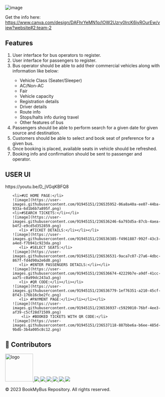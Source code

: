
![image](https://user-images.githubusercontent.com/91945151/236440799-236a0fc1-5046-467e-8e4a-af9f2945f77b.png)

Get the info here:
https://www.canva.com/design/DAFhrYeMN1o/lOW2Uzry0IrcK6iyROurEw/view?website#2:team-2

<section>
	<h2>Features</h2>
	<ol>
		<li>User interface for bus operators to register.</li>
		<li>User interface for passengers to register.</li>
		<li>Bus operator should be able to add their commercial vehicles along with information like below:</li>
		<ul>
			<li>Vehicle Class (Seater/Sleeper)</li>
			<li>AC/Non-AC</li>
			<li>Fair</li>
			<li>Vehicle capacity</li>
			<li>Registration details</li>
			<li>Driver details</li>
			<li>Route info</li>
			<li>Stops/halts info during travel</li>
			<li>Other features of bus</li>
		</ul>
		<li>Passengers should be able to perform search for a given date for given source and destination.</li>
		<li>Customers should be able to select and book seat of preference for a given bus.</li>
		<li>Once booking is placed, available seats in vehicle should be refreshed.</li>
		<li>Booking info and confirmation should be sent to passenger and operator.</li>
	</ol>
</section>

<section>
	<h2>USER UI</h2> 
	https://youtu.be/D_jVGqKBFQ8
	<ol>
	
	<li>#UI HOME PAGE:</li>
	![image](https://user-images.githubusercontent.com/91945151/236535952-06a8a40a-ee07-44ba-933a-6d1b6b7a895f.png)
	<li>#SEARCH TICKETS:</li></li>
	![image](https://user-images.githubusercontent.com/91945151/236536246-6a793d5a-87cb-4aea-b4f2-e9cd5d352859.png)
       <li> #TICKET DETAILS:</li></li></li>
	![image](https://user-images.githubusercontent.com/91945151/236536385-f4961887-992f-43c3-a4ed-f7b941c923da.png)
       <li> #SELECT SEATS:</li>
	![image](https://user-images.githubusercontent.com/91945151/236536531-9aca7c07-27a6-4dbc-867f-fd4d90a2e6d0.png)
       <li> #ENTER PASSENGERS DETAILS:</li></li>
	![image](https://user-images.githubusercontent.com/91945151/236536674-42229b7e-a9df-41cc-aa75-c0a99dc243a3.png)
       <li> #QR CODE:</li></li></li>
	![image](https://user-images.githubusercontent.com/91945151/236536779-1ef76351-a210-45cf-8f43-176b16cbe2fc.png)
       <li> #PAYMENT PAGE:</li></li></li></li>
	![image](https://user-images.githubusercontent.com/91945151/236536937-c5929010-76bf-4ee3-af39-c5cf28d71509.png)
		<li> #BOOKED TICKETS WITH QR CODE:</li>
	![image](https://user-images.githubusercontent.com/91945151/236537118-887bbe6a-b6ee-485d-9bdb-3b4a005c8c12.png)
	       

</ol>
</section>	



 



<!-- Contributing -->
## :wave: Contributors



<a href="https://github.com/VrushabhTawde/BookMyEvent/graphs/contributors">
<!--   <img src="https://contrib.rocks/image?repo=VrushabhTawde/BookMyBus" alt="logo" width="150" height="auto" /> -->
  <img src="https://contrib.rocks/image?repo=VrushabhTawde/BookMyEvent" alt="logo" width="90"height="auto"/>


 
</a>

<a href="https://github.com/varunmh28/Heart-Disease-Prediction/graphs/contributors">
  <img src="https://contrib.rocks/image?repo=varunmh28/Heart-Disease-Prediction" />

</a>

<a href="https://github.com/Shruti-Koppisetty/Shruti-Koppisetty/graphs/contributors">
  <img src="https://contrib.rocks/image?repo=Shruti-Koppisetty/Shruti-Koppisetty" />

</a>

<a href="https://github.com/jasvinderxrajput/profile/graphs/contributors">
  <img src="https://contrib.rocks/image?repo=jasvinderxrajput/profile" />

</a>

<a href="https://github.com/Tanvi140/A/graphs/contributors">
  <img src="https://contrib.rocks/image?repo=Tanvi140/A" />

</a>

<a href="https://github.com/sadhvi022/test/graphs/contributors">
  <img src="https://contrib.rocks/image?repo=sadhvi022/test" />

</a> 
<a href="https://github.com/meghanair02/meghanair02/graphs/contributors">
  <img src="https://contrib.rocks/image?repo=meghanair02/meghanair02" />
</a>



<footer>
	<p>&copy; 2023 BookMyBus Repository. All rights reserved.</p>
</footer>
